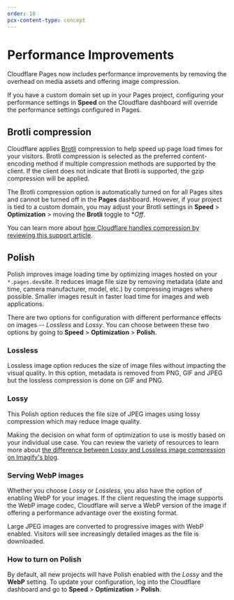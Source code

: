 ```yaml
---
order: 10
pcx-content-type: concept
---
```


# Performance Improvements

Cloudflare Pages now includes performance improvements by removing the overhead on media assets and offering image compression. 
 
<Aside type="note">

If you have a custom domain set up in your Pages project, configuring your performance settings in **Speed** on the Cloudflare dashboard will override the performance settings configured in Pages. 

</Aside>

## Brotli compression

Cloudflare applies [Brotli](https://www.brotli.pro/) compression to help speed up page load times for your visitors. Brotli compression is selected as the preferred content-encoding method if multiple compression methods are supported by the client. If the client does not indicate that Brotli is supported, the gzip compression will be applied. 

The Brotli compression option is automatically turned on for all Pages sites and cannot be turned off in the **Pages** dashboard.
However, if your project is tied to a custom domain, you may adjust your Brotli settings in **Speed** > **Optimization** > moving the **Brotli** toggle to **Off*.
 
You can learn more about [how Cloudflare handles compression by reviewing this support article](https://support.cloudflare.com/hc/en-us/articles/200168396-What-will-Cloudflare-compress-).

## Polish 

Polish improves image loading time by optimizing images hosted on your `*.pages.dev`site. It reduces image file size by removing metadata (date and time, camera manufacturer, model, etc.) by compressing images where possible. Smaller images result in faster load time for images and web applications. 
 
There are two options for configuration with different performance effects on images -- _Lossless_ and _Lossy_. You can choose between these two options by going to **Speed** > **Optimization** > **Polish**.


### Lossless 

Lossless image option reduces the size of image files without impacting the visual quality. In this option, metadata is removed from PNG, GIF and JPEG but the lossless compression is done on GIF and PNG.


### Lossy 

This Polish option reduces the file size of JPEG images using lossy compression which may reduce image quality.

<Aside heading="Note">
 
Making the decision on what form of optimization to use is mostly based on your individual use case. You can review the variety of resources to learn more about [the difference between Lossy and Lossless image compression on Imagify's blog](https://imagify.io/blog/lossless-vs-lossy-image-compression/).

</Aside>

### Serving WebP images 

Whether you choose _Lossy_ or _Lossless_, you also have the option of enabling WebP for your images. If the client requesting the image supports the WebP image codec, Cloudflare will serve a WebP version of the image if offering a performance advantage over the existing format. 

<Aside heading="Status Code">

Large JPEG images are converted to progressive images with WebP enabled. Visitors will see increasingly detailed images as the file is downloaded. 

</Aside>

### How to turn on Polish

By default, all new projects will have Polish enabled with the _Lossy_ and the **WebP** setting.  To update your configuration, log into the Cloudflare dashboard and go to **Speed** > **Optimization** > **Polish**.
